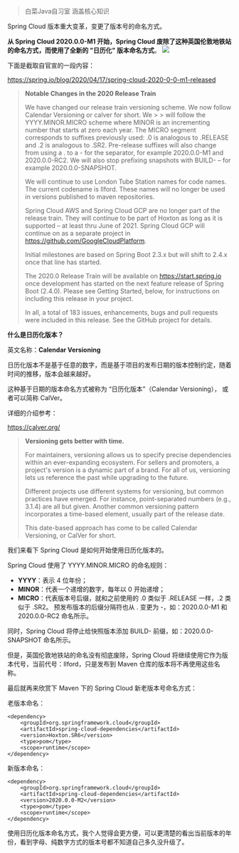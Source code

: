 > 白菜Java自习室 涵盖核心知识

Spring Cloud 版本重大变革，变更了版本号的命名方式。

**从 Spring Cloud 2020.0.0-M1 开始，Spring Cloud 废除了这种英国伦敦地铁站的命名方式，而使用了全新的 "日历化" 版本命名方式**。
![](https://user-gold-cdn.xitu.io/2020/7/13/17345b6b96251b57?w=812&h=404&f=png&s=40683)

下面是截取自官宣的一段内容：

https://spring.io/blog/2020/04/17/spring-cloud-2020-0-0-m1-released

> **Notable Changes in the 2020 Release Train**
> 
> We have changed our release train versioning scheme. We now follow Calendar Versioning or calver for short. We > > will follow the YYYY.MINOR.MICRO scheme where MINOR is an incrementing number that starts at zero each year. The MICRO segment corresponds to suffixes previously used: .0 is analogous to .RELEASE and .2 is analogous to .SR2. Pre-release suffixes will also change from using a . to a - for the separator, for example 2020.0.0-M1 and 2020.0.0-RC2. We will also stop prefixing snapshots with BUILD- – for example 2020.0.0-SNAPSHOT.
> 
> We will continue to use London Tube Station names for code names. The current codename is Ilford. These names will no longer be used in versions published to maven repositories.
> 
> Spring Cloud AWS and Spring Cloud GCP are no longer part of the release train. They will continue to be part of Hoxton as long as it is supported – at least thru June of 2021. Spring Cloud GCP will continue on as a separate project in https://github.com/GoogleCloudPlatform.
> 
> Initial milestones are based on Spring Boot 2.3.x but will shift to 2.4.x once that line has started.
> 
> The 2020.0 Release Train will be available on https://start.spring.io once development has started on the next feature release of Spring Boot (2.4.0). Please see Getting Started, below, for instructions on including this release in your project.
> 
> In all, a total of 183 issues, enhancements, bugs and pull requests were included in this release. See the GitHub project for details.

**什么是日历化版本？**

英文名称：**Calendar Versioning**

日历化版本不是基于任意的数字，而是基于项目的发布日期的版本控制约定，随着时间的推移，版本会越来越好。

这种基于日期的版本命名方式被称为 “日历化版本”（Calendar Versioning）， 或者可以简称 CalVer。

详细的介绍参考：

https://calver.org/

> **Versioning gets better with time.**
> 
> For maintainers, versioning allows us to specify precise dependencies within an ever-expanding ecosystem. For sellers and promoters, a project's version is a dynamic part of a brand. For all of us, versioning lets us reference the past while upgrading to the future.
> 
> Different projects use different systems for versioning, but common practices have emerged. For instance, point-separated numbers (e.g., 3.1.4) are all but given. Another common versioning pattern incorporates a time-based element, usually part of the release date.
> 
> This date-based approach has come to be called Calendar Versioning, or CalVer for short.

我们来看下 Spring Cloud 是如何开始使用日历化版本的。

Spring Cloud 使用了 YYYY.MINOR.MICRO 的命名规则：

* **YYYY**：表示 4 位年份；
* **MINOR**：代表一个递增的数字，每年以 0 开始递增；
* **MICRO**：代表版本号后缀，就和之前使用的 .0 类似于 .RELEASE 一样，.2 类似于 .SR2。
预发布版本的后缀分隔符也从 . 变更为 -，如：2020.0.0-M1 和 2020.0.0-RC2 命名所示。

同时，Spring Cloud 将停止给快照版本添加 BUILD- 前缀，如：2020.0.0-SNAPSHOT 命名所示。

但是，英国伦敦地铁站的命名没有彻底废除，Spring Cloud 将继续使用它作为版本代号，当前代号：Ilford，只是发布到 Maven 仓库的版本将不再使用这些名称。

最后就再来欣赏下 Maven 下的 Spring Cloud 新老版本号命名方式：

老版本命名：
```
<dependency>
    <groupId>org.springframework.cloud</groupId>
    <artifactId>spring-cloud-dependencies</artifactId>
    <version>Hoxton.SR6</version>
    <type>pom</type>
    <scope>runtime</scope>
</dependency>
```
新版本命名：
```
<dependency>
    <groupId>org.springframework.cloud</groupId>
    <artifactId>spring-cloud-dependencies</artifactId>
    <version>2020.0.0-M2</version>
    <type>pom</type>
    <scope>runtime</scope>
</dependency>
```
使用日历化版本命名方式，我个人觉得会更方便，可以更清楚的看出当前版本的年份，看到字母、纯数字方式的版本号都不知道自己多久没升级了。